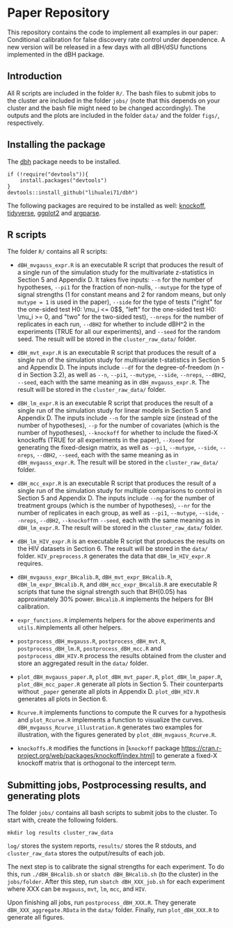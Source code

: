 # Paper Repository

This repository contains the code to implement all examples in our paper: Conditional calibration for false discovery rate control under dependence. A new version will be released in a few days with all dBH/dSU functions implemented in the dBH package. 

## Introduction
All R scripts are included in the folder `R/`. The bash files to submit jobs to the cluster are included in the folder `jobs/` (note that this depends on your cluster and the bash file might need to be changed accordingly). The outputs and the plots are included in the folder `data/` and the folder `figs/`, respectively. 

## Installing the package
The [dbh](https://github.com/lihualei71/dbh) package needs to be installed.
```
if (!require("devtools")){
    install.packages("devtools")
}
devtools::install_github("lihualei71/dbh")
```

The following packages are required to be installed as well: [knockoff](https://cran.r-project.org/web/packages/knockoff/index.html), [tidyverse](https://www.tidyverse.org/), [ggplot2](https://ggplot2.tidyverse.org/) and [argparse](https://cran.r-project.org/web/packages/argparse/index.html).

## R scripts
The folder `R/` contains all R scripts:

<!-- - `dBH_mvgauss.R`, `dBH_mvgauss_qc.R`, `dBH_mvgauss_qc_grid.R` implement dBH and dBH$$^2$$ for multivariate z-statistics; `dBH_mvt.R`, `dBH_mvt_qc.R`, `dBH_mvt_qc_grid.R` implement dBH and dBH2 for multivariate t-statistics; `dBH_lm.R` implements dBH and dBH2 for linear models. `dBH_mvgauss_gf.R`, `dBH_mvgauss_gf_grid.R`, `dBH_mvt_gf.R` and `dBH_mvt_gf_grid.R` implement another version of dBH using a different \tau(c; X) which is not discussed in the paper. `RBH_homotopy.cpp`, `compute_knots_mvgauss.R`, `compute_knots_mvt.R` and `dBH_utils` implement intermediate functions for the aforementioned ones. All these files will be integrated into the dBH package and removed from this repo.  -->

- `dBH_mvgauss_expr.R` is an executable R script that produces the result of a single run of the simulation study for the multivariate z-statistics in Section 5 and Appendix D. It takes five inputs: `--n` for the number of hypotheses, `--pi1` for the fraction of non-nulls, `--mutype` for the type of signal strengths (1 for constant means and 2 for random means, but only `mutype = 1` is used in the paper), `--side` for the type of tests ("right" for the one-sided test H0: \mu_i <= 0$$, "left" for the one-sided test H0: \mu_i >= 0, and "two" for the two-sided test), `--nreps` for the number of replicates in each run, `--dBH2` for whether to include dBH^2 in the experiments (TRUE for all our experiments), and `--seed` for the random seed. The result will be stored in the `cluster_raw_data/` folder.

- `dBH_mvt_expr.R` is an executable R script that produces the result of a single run of the simulation study for multivariate t-statistics in Section 5 and Appendix D. The inputs include `--df` for the degree-of-freedom (n - d in Section 3.2), as well as `--n`, `--pi1`, `--mutype`, `--side`, `--nreps`, `--dBH2`, `--seed`, each with the same meaning as in `dBH_mvgauss_expr.R`. The result will be stored in the `cluster_raw_data/` folder. 

- `dBH_lm_expr.R` is an executable R script that produces the result of a single run of the simulation study for linear models in Section 5 and Appendix D. The inputs include `--n` for the sample size (instead of the number of hypotheses), `--p` for the number of covariates (which is the number of hypotheses), `--knockoff` for whether to include the fixed-X knockoffs (TRUE for all experiments in the paper), `--Xseed` for generating the fixed-design matrix, as well as `--pi1`, `--mutype`, `--side`, `--nreps`, `--dBH2`, `--seed`, each with the same meaning as in `dBH_mvgauss_expr.R`. The result will be stored in the `cluster_raw_data/` folder.

- `dBH_mcc_expr.R` is an executable R script that produces the result of a single run of the simulation study for multiple comparisons to control in Section 5 and Appendix D. The inputs include `--ng` for the number of treatment groups (which is the number of hypotheses), `--nr` for the number of replicates in each group, as well as `--pi1`, `--mutype`, `--side`, `--nreps`, `--dBH2`, `--knockoff`m `--seed`, each with the same meaning as in `dBH_lm_expr.R`. The result will be stored in the `cluster_raw_data/` folder.

- `dBH_lm_HIV_expr.R` is an executable R script that produces the results on the HIV datasets in Section 6. The result will be stored in the `data/` folder. `HIV_preprocess.R` generates the data that `dBH_lm_HIV_expr.R` requires.

- `dBH_mvgauss_expr_BHcalib.R`, `dBH_mvt_expr_BHcalib.R`, `dBH_lm_expr_BHcalib.R`, and `dBH_mcc_expr_BHcalib.R` are executable R scripts that tune the signal strength such that BH(0.05) has approximately 30% power. `BHcalib.R` implements the helpers for BH calibration.

- `expr_functions.R` implements helpers for the above experiments and `utils.R`implements all other helpers.

- `postprocess_dBH_mvgauss.R`, `postprocess_dBH_mvt.R`, `postprocess_dBH_lm.R`, `postprocess_dBH_mcc.R` and `postprocess_dBH_HIV.R` process the results obtained from the cluster and store an aggregated result in the `data/` folder.

- `plot_dBH_mvgauss_paper.R`, `plot_dBH_mvt_paper.R`, `plot_dBH_lm_paper.R`, `plot_dBH_mcc_paper.R` generate all plots in Section 5. Their counterparts without `_paper` generate all plots in Appendix D. `plot_dBH_HIV.R` generates all plots in Section 6.

- `Rcurve.R` implements functions to compute the R curves for a hypothesis and `plot_Rcurve.R` implements a function to visualize the curves. `dBH_mvgauss_Rcurve_illustration.R` generates two examples for illustration, with the figures generated by `plot_dBH_mvgauss_Rcurve.R`.

- `knockoffs.R` modifies the functions in [`knockoff` package https://cran.r-project.org/web/packages/knockoff/index.html] to generate a fixed-X knockoff matrix that is orthogonal to the intercept term. 

## Submitting jobs, Postprocessing results, and generating plots

The folder `jobs/` contains all bash scripts to submit jobs to the cluster. To start with, create the following folders.
```
mkdir log results cluster_raw_data
```
`log/` stores the system reports, `results/` stores the R stdouts, and `cluster_raw_data` stores the output/results of each job.

The next step is to calibrate the signal strengths for each experiment. To do this, run `./dBH_BHcalib.sh` or `sbatch dBH_BHcalib.sh` (to the cluster) in the `jobs/folder`. After this step, run `sbatch dBH_XXX_job.sh` for each experiment where XXX can be `mvgauss`, `mvt`, `lm`, `mcc`, and `HIV`.

Upon finishing all jobs, run `postprocess_dBH_XXX.R`. They generate `dBH_XXX_aggregate.RData` in the `data/` folder. Finally, run `plot_dBH_XXX.R` to generate all figures. 
